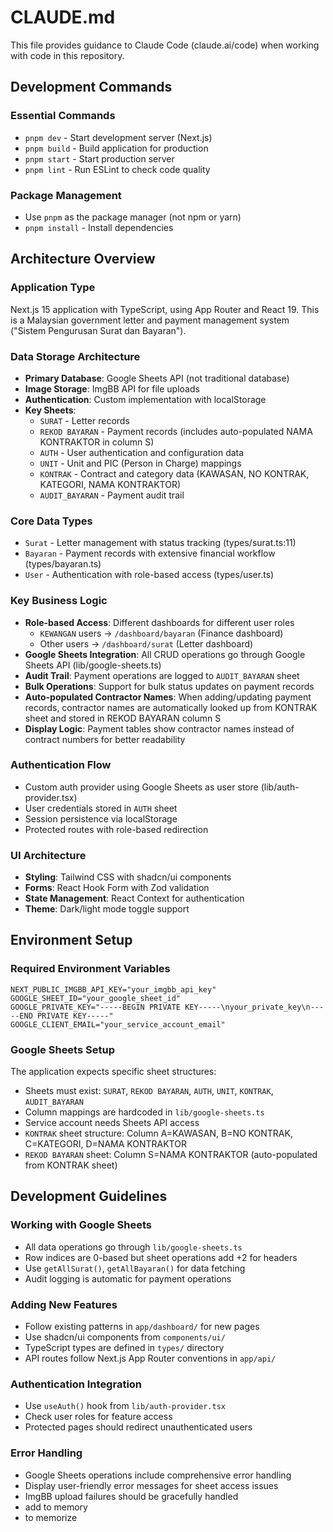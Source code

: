 # CLAUDE.md

This file provides guidance to Claude Code (claude.ai/code) when working with code in this repository.

## Development Commands

### Essential Commands
- `pnpm dev` - Start development server (Next.js)
- `pnpm build` - Build application for production
- `pnpm start` - Start production server
- `pnpm lint` - Run ESLint to check code quality

### Package Management
- Use `pnpm` as the package manager (not npm or yarn)
- `pnpm install` - Install dependencies

## Architecture Overview

### Application Type
Next.js 15 application with TypeScript, using App Router and React 19. This is a Malaysian government letter and payment management system ("Sistem Pengurusan Surat dan Bayaran").

### Data Storage Architecture
- **Primary Database**: Google Sheets API (not traditional database)
- **Image Storage**: ImgBB API for file uploads
- **Authentication**: Custom implementation with localStorage
- **Key Sheets**:
  - `SURAT` - Letter records
  - `REKOD BAYARAN` - Payment records (includes auto-populated NAMA KONTRAKTOR in column S)
  - `AUTH` - User authentication and configuration data
  - `UNIT` - Unit and PIC (Person in Charge) mappings
  - `KONTRAK` - Contract and category data (KAWASAN, NO KONTRAK, KATEGORI, NAMA KONTRAKTOR)
  - `AUDIT_BAYARAN` - Payment audit trail

### Core Data Types
- `Surat` - Letter management with status tracking (types/surat.ts:11)
- `Bayaran` - Payment records with extensive financial workflow (types/bayaran.ts)
- `User` - Authentication with role-based access (types/user.ts)

### Key Business Logic
- **Role-based Access**: Different dashboards for different user roles
  - `KEWANGAN` users → `/dashboard/bayaran` (Finance dashboard)
  - Other users → `/dashboard/surat` (Letter dashboard)
- **Google Sheets Integration**: All CRUD operations go through Google Sheets API (lib/google-sheets.ts)
- **Audit Trail**: Payment operations are logged to `AUDIT_BAYARAN` sheet
- **Bulk Operations**: Support for bulk status updates on payment records
- **Auto-populated Contractor Names**: When adding/updating payment records, contractor names are automatically looked up from KONTRAK sheet and stored in REKOD BAYARAN column S
- **Display Logic**: Payment tables show contractor names instead of contract numbers for better readability

### Authentication Flow
- Custom auth provider using Google Sheets as user store (lib/auth-provider.tsx)
- User credentials stored in `AUTH` sheet
- Session persistence via localStorage
- Protected routes with role-based redirection

### UI Architecture
- **Styling**: Tailwind CSS with shadcn/ui components
- **Forms**: React Hook Form with Zod validation
- **State Management**: React Context for authentication
- **Theme**: Dark/light mode toggle support

## Environment Setup

### Required Environment Variables
```env
NEXT_PUBLIC_IMGBB_API_KEY="your_imgbb_api_key"
GOOGLE_SHEET_ID="your_google_sheet_id"
GOOGLE_PRIVATE_KEY="-----BEGIN PRIVATE KEY-----\nyour_private_key\n-----END PRIVATE KEY-----"
GOOGLE_CLIENT_EMAIL="your_service_account_email"
```

### Google Sheets Setup
The application expects specific sheet structures:
- Sheets must exist: `SURAT`, `REKOD BAYARAN`, `AUTH`, `UNIT`, `KONTRAK`, `AUDIT_BAYARAN`
- Column mappings are hardcoded in `lib/google-sheets.ts`
- Service account needs Sheets API access
- `KONTRAK` sheet structure: Column A=KAWASAN, B=NO KONTRAK, C=KATEGORI, D=NAMA KONTRAKTOR
- `REKOD BAYARAN` sheet: Column S=NAMA KONTRAKTOR (auto-populated from KONTRAK sheet)

## Development Guidelines

### Working with Google Sheets
- All data operations go through `lib/google-sheets.ts`
- Row indices are 0-based but sheet operations add +2 for headers
- Use `getAllSurat()`, `getAllBayaran()` for data fetching
- Audit logging is automatic for payment operations

### Adding New Features
- Follow existing patterns in `app/dashboard/` for new pages
- Use shadcn/ui components from `components/ui/`
- TypeScript types are defined in `types/` directory
- API routes follow Next.js App Router conventions in `app/api/`

### Authentication Integration
- Use `useAuth()` hook from `lib/auth-provider.tsx`
- Check user roles for feature access
- Protected pages should redirect unauthenticated users

### Error Handling
- Google Sheets operations include comprehensive error handling
- Display user-friendly error messages for sheet access issues
- ImgBB upload failures should be gracefully handled
- add to memory
- to memorize